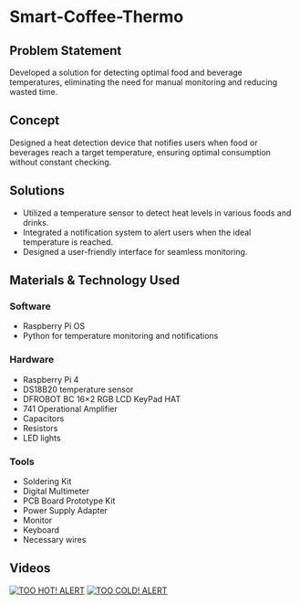 # Smart-Coffee-Thermo

## Problem Statement
Developed a solution for detecting optimal food and beverage temperatures, eliminating the need for manual monitoring and reducing wasted time.
## Concept
Designed a heat detection device that notifies users when food or beverages reach a target temperature, ensuring optimal consumption without constant checking.
## Solutions
* Utilized a temperature sensor to detect heat levels in various foods and drinks.
* Integrated a notification system to alert users when the ideal temperature is reached.
* Designed a user-friendly interface for seamless monitoring.
## Materials & Technology Used
### Software
* Raspberry Pi OS
* Python for temperature monitoring and notifications
### Hardware
* Raspberry Pi 4
* DS18B20 temperature sensor
* DFROBOT BC 16×2 RGB LCD KeyPad HAT
* 741 Operational Amplifier
* Capacitors
* Resistors
* LED lights
### Tools
* Soldering Kit
* Digital Multimeter
* PCB Board Prototype Kit
* Power Supply Adapter
* Monitor
* Keyboard
* Necessary wires
## Videos
[![TOO HOT! ALERT](https://img.youtube.com/vi/59UQxnFOTeE/0.jpg)](https://www.youtube.com/watch?v=59UQxnFOTeE)
[![TOO COLD! ALERT](https://img.youtube.com/vi/8uN98_YkFpA/0.jpg)](https://www.youtube.com/watch?v=8uN98_YkFpA)
